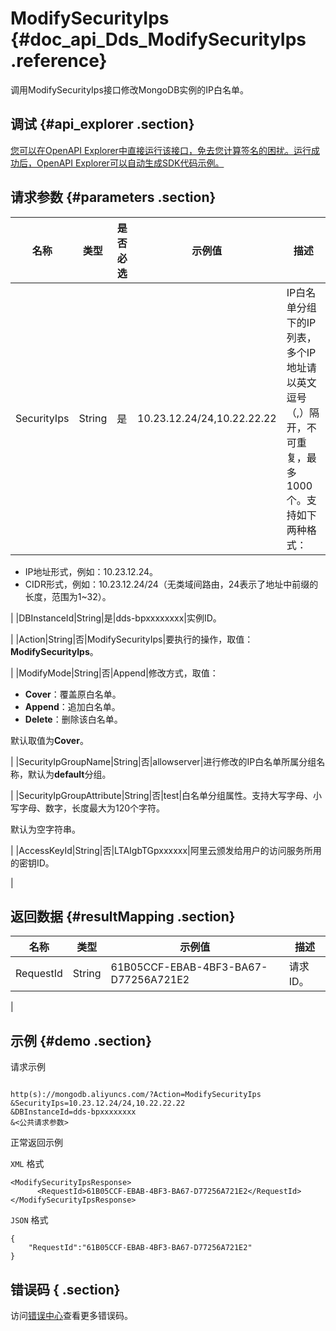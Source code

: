 # ModifySecurityIps {#doc_api_Dds_ModifySecurityIps .reference}

调用ModifySecurityIps接口修改MongoDB实例的IP白名单。

## 调试 {#api_explorer .section}

[您可以在OpenAPI Explorer中直接运行该接口，免去您计算签名的困扰。运行成功后，OpenAPI Explorer可以自动生成SDK代码示例。](https://api.aliyun.com/#product=Dds&api=ModifySecurityIps&type=RPC&version=2015-12-01)

## 请求参数 {#parameters .section}

|名称|类型|是否必选|示例值|描述|
|--|--|----|---|--|
|SecurityIps|String|是|10.23.12.24/24,10.22.22.22|IP白名单分组下的IP列表，多个IP地址请以英文逗号（,）隔开，不可重复，最多1000个。支持如下两种格式：

 -   IP地址形式，例如：10.23.12.24。
-   CIDR形式，例如：10.23.12.24/24（无类域间路由，24表示了地址中前缀的长度，范围为1~32）。

 |
|DBInstanceId|String|是|dds-bpxxxxxxxx|实例ID。

 |
|Action|String|否|ModifySecurityIps|要执行的操作，取值：**ModifySecurityIps**。

 |
|ModifyMode|String|否|Append|修改方式，取值：

 -   **Cover**：覆盖原白名单。
-   **Append**：追加白名单。
-   **Delete**：删除该白名单。

 默认取值为**Cover**。

 |
|SecurityIpGroupName|String|否|allowserver|进行修改的IP白名单所属分组名称，默认为**default**分组。

 |
|SecurityIpGroupAttribute|String|否|test|白名单分组属性。支持大写字母、小写字母、数字，长度最大为120个字符。

 默认为空字符串。

 |
|AccessKeyId|String|否|LTAIgbTGpxxxxxx|阿里云颁发给用户的访问服务所用的密钥ID。

 |

## 返回数据 {#resultMapping .section}

|名称|类型|示例值|描述|
|--|--|---|--|
|RequestId|String|61B05CCF-EBAB-4BF3-BA67-D77256A721E2|请求ID。

 |

## 示例 {#demo .section}

请求示例

``` {#request_demo}

http(s)://mongodb.aliyuncs.com/?Action=ModifySecurityIps
&SecurityIps=10.23.12.24/24,10.22.22.22
&DBInstanceId=dds-bpxxxxxxxx
&<公共请求参数>

```

正常返回示例

`XML` 格式

``` {#xml_return_success_demo}
<ModifySecurityIpsResponse>
	  <RequestId>61B05CCF-EBAB-4BF3-BA67-D77256A721E2</RequestId>
</ModifySecurityIpsResponse>
```

`JSON` 格式

``` {#json_return_success_demo}
{
	"RequestId":"61B05CCF-EBAB-4BF3-BA67-D77256A721E2"
}
```

## 错误码 { .section}

访问[错误中心](https://error-center.aliyun.com/status/product/Dds)查看更多错误码。

